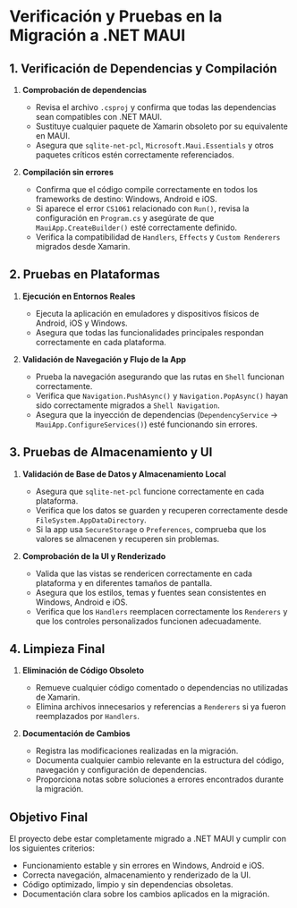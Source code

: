 # Verificación y Pruebas en la Migración a .NET MAUI  

## 1. Verificación de Dependencias y Compilación  
1. **Comprobación de dependencias**  
   - Revisa el archivo `.csproj` y confirma que todas las dependencias sean compatibles con .NET MAUI.  
   - Sustituye cualquier paquete de Xamarin obsoleto por su equivalente en MAUI.  
   - Asegura que `sqlite-net-pcl`, `Microsoft.Maui.Essentials` y otros paquetes críticos estén correctamente referenciados.  

2. **Compilación sin errores**  
   - Confirma que el código compile correctamente en todos los frameworks de destino: Windows, Android e iOS.  
   - Si aparece el error `CS1061` relacionado con `Run()`, revisa la configuración en `Program.cs` y asegúrate de que `MauiApp.CreateBuilder()` esté correctamente definido.  
   - Verifica la compatibilidad de `Handlers`, `Effects` y `Custom Renderers` migrados desde Xamarin.  

## 2. Pruebas en Plataformas  
1. **Ejecución en Entornos Reales**  
   - Ejecuta la aplicación en emuladores y dispositivos físicos de Android, iOS y Windows.  
   - Asegura que todas las funcionalidades principales respondan correctamente en cada plataforma.  

2. **Validación de Navegación y Flujo de la App**  
   - Prueba la navegación asegurando que las rutas en `Shell` funcionan correctamente.  
   - Verifica que `Navigation.PushAsync()` y `Navigation.PopAsync()` hayan sido correctamente migrados a `Shell Navigation`.  
   - Asegura que la inyección de dependencias (`DependencyService` → `MauiApp.ConfigureServices()`) esté funcionando sin errores.  

## 3. Pruebas de Almacenamiento y UI  
1. **Validación de Base de Datos y Almacenamiento Local**  
   - Asegura que `sqlite-net-pcl` funcione correctamente en cada plataforma.  
   - Verifica que los datos se guarden y recuperen correctamente desde `FileSystem.AppDataDirectory`.  
   - Si la app usa `SecureStorage` o `Preferences`, comprueba que los valores se almacenen y recuperen sin problemas.  

2. **Comprobación de la UI y Renderizado**  
   - Valida que las vistas se rendericen correctamente en cada plataforma y en diferentes tamaños de pantalla.  
   - Asegura que los estilos, temas y fuentes sean consistentes en Windows, Android e iOS.  
   - Verifica que los `Handlers` reemplacen correctamente los `Renderers` y que los controles personalizados funcionen adecuadamente.  

## 4. Limpieza Final  
1. **Eliminación de Código Obsoleto**  
   - Remueve cualquier código comentado o dependencias no utilizadas de Xamarin.  
   - Elimina archivos innecesarios y referencias a `Renderers` si ya fueron reemplazados por `Handlers`.  

2. **Documentación de Cambios**  
   - Registra las modificaciones realizadas en la migración.  
   - Documenta cualquier cambio relevante en la estructura del código, navegación y configuración de dependencias.  
   - Proporciona notas sobre soluciones a errores encontrados durante la migración.  

## Objetivo Final  
El proyecto debe estar completamente migrado a .NET MAUI y cumplir con los siguientes criterios:  
- Funcionamiento estable y sin errores en Windows, Android e iOS.  
- Correcta navegación, almacenamiento y renderizado de la UI.  
- Código optimizado, limpio y sin dependencias obsoletas.  
- Documentación clara sobre los cambios aplicados en la migración.  
